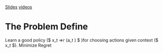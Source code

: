 [Slides](http://videolectures.net/site/normal_dl/tag=73137/kdd2010_beygelzimer_langford_lte.pdf)
[videos](http://videolectures.net/kdd2010_beygelzimer_langford_lte/?q=lte#)

# The Problem Define

Learn a good policy ($  x_t =>r (a_t ) $ )for choosing actions given context ($ x_t $).
Minimize Regret 